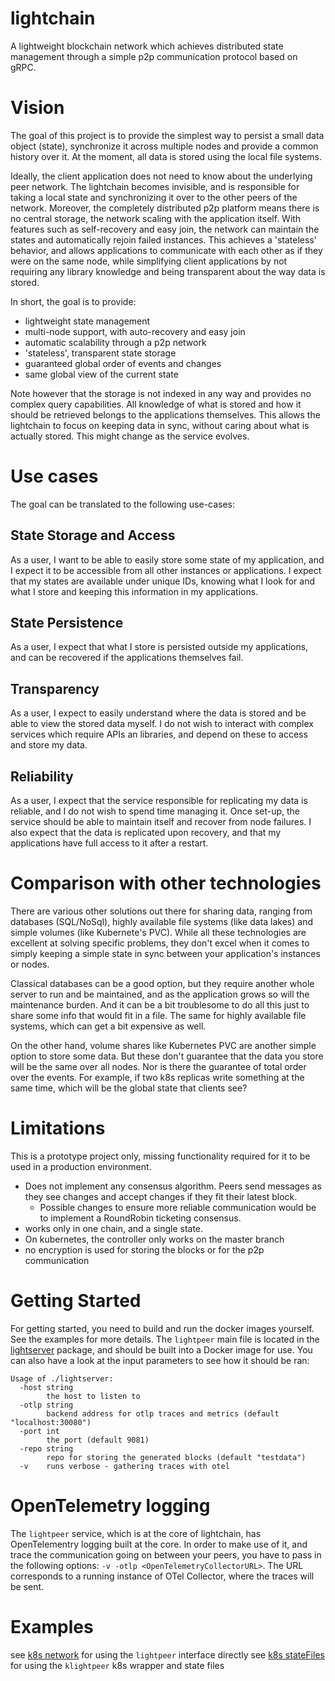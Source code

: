 # lightchain

A lightweight blockchain network which achieves distributed state management through a simple p2p communication protocol based on gRPC.

# Vision

The goal of this project is to provide the simplest way to persist a small data object (state), synchronize it across multiple nodes and provide a common history over it. At the moment, all data is stored using the local file systems. 

Ideally, the client application does not need to know about the underlying peer network. The lightchain becomes invisible, and is responsible for taking a local state and synchronizing it over to the other peers of the network. Moreover, the completely distributed p2p platform means there is no central storage, the network scaling with the application itself. With features such as self-recovery and easy join, the network can maintain the states and automatically rejoin failed instances.
This achieves a 'stateless' behavior, and allows applications to communicate with each other as if they were on the same node, while simplifying client applications by not requiring any library knowledge and being transparent about the way data is stored. 

In short, the goal is to provide:

- lightweight state management
- multi-node support, with auto-recovery and easy join
- automatic scalability through a p2p network
- 'stateless', transparent state storage
- guaranteed global order of events and changes
- same global view of the current state

Note however that the storage is not indexed in any way and provides no complex query capabilities. All knowledge of what is stored and how it should be retrieved belongs to the applications themselves. This allows the lightchain to focus on keeping data in sync, without caring about what is actually stored. This might change as the service evolves.

# Use cases

The goal can be translated to the following use-cases:


## State Storage and Access

As a user, I want to be able to easily store some state of my application, and I expect it to be accessible from all other instances or applications. I expect that my states are available under unique IDs, knowing what I look for and what I store and keeping this information in my applications.

## State Persistence

As a user, I expect that what I store is persisted outside my applications, and can be recovered if the applications themselves fail.

## Transparency

As a user, I expect to easily understand where the data is stored and be able to view the stored data myself. I do not wish to interact with complex services which require APIs an libraries, and depend on these to access and store my data.

## Reliability

As a user, I expect that the service responsible for replicating my data is reliable, and I do not wish to spend time managing it. Once set-up, the service should be able to maintain itself and recover from node failures. I also expect that the data is replicated upon recovery, and that my applications have full access to it after a restart.

# Comparison with other technologies

There are various other solutions out there for sharing data, ranging from databases (SQL/NoSql), highly available file systems (like data lakes) and simple volumes (like Kubernete's PVC). While all these technologies are excellent at solving specific problems, they don't excel when it comes to simply keeping a simple state in sync between your application's instances or nodes. 

Classical databases can be a good option, but they require another whole server to run and be maintained, and as the application grows so will the maintenance burden. And it can be a bit troublesome to do all this just to share some info that would fit in a file. The same for highly available file systems, which can get a bit expensive as well.

On the other hand, volume shares like Kubernetes PVC are another simple option to store some data. But these don't guarantee that the data you store will be the same over all  nodes. Nor is there the guarantee of total order over the events. For example, if two k8s replicas write something at the same time, which will be the global state that clients see?


# Limitations

This is a prototype project only, missing functionality required for it to be used in a production environment.

* Does not implement any consensus algorithm. Peers send messages as they see changes and accept changes if they fit their latest block. 
    * Possible changes to ensure more reliable communication would be to implement a RoundRobin ticketing consensus.
* works only in one chain, and a single state.
* On kubernetes, the controller only works on the master branch
* no encryption is used for storing the blocks or for the p2p communication

# Getting Started

For getting started, you need to build and run the docker images yourself. See the examples for more details.
The `lightpeer` main file is located in the [lightserver](src/lightserver) package, and should be built into a Docker image for use. You can also have a look at the input parameters to see how it should be ran:

```
Usage of ./lightserver:
  -host string
        the host to listen to
  -otlp string
        backend address for otlp traces and metrics (default "localhost:30080")
  -port int
        the port (default 9081)
  -repo string
        repo for storing the generated blocks (default "testdata")
  -v    runs verbose - gathering traces with otel
```

# OpenTelemetry logging

The `lightpeer` service, which is at the core of lightchain, has OpenTelementry logging built at the core. In order to make use of it, and trace the communication going on between your peers, you have to pass in the following options: `-v -otlp <OpenTelemetryCollectorURL>`. The URL corresponds to a running instance of OTel Collector, where the traces will be sent.

# Examples

see [k8s network](examples/kube-network) for using the `lightpeer` interface directly
see [k8s stateFiles](examples/kube-stateFiles) for using the `klightpeer` k8s wrapper and state files
